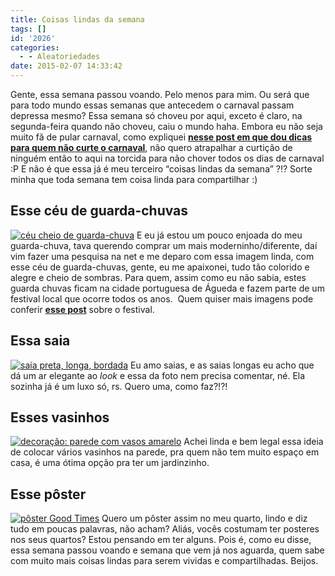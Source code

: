 ```yaml
---
title: Coisas lindas da semana
tags: []
id: '2026'
categories:
  - - Aleatoriedades
date: 2015-02-07 14:33:42
---
```


Gente, essa semana passou voando. Pelo menos para mim. Ou será que para todo mundo essas semanas que antecedem o carnaval passam depressa mesmo? Essa semana só choveu por aqui, exceto é claro, na segunda-feira quando não choveu, caiu o mundo haha. Embora eu não seja muito fã de pular carnaval, como expliquei **[nesse post em que dou dicas para quem não curte o carnaval](http://natalia.blog.br/2015/02/04/carnaval-para-quem-nao-gosta-de-carnaval-dicas-para-aproveitar-bem-o-feriado-prolongado/ "nesse post em que dou dicas para quem não curte o carnaval")**, não quero atrapalhar a curtição de ninguém então to aqui na torcida para não chover todos os dias de carnaval :P E não é que essa já é meu terceiro “coisas lindas da semana” ?!? Sorte minha que toda semana tem coisa linda para compartilhar :)

## Esse céu de guarda-chuvas

[![céu cheio de guarda-chuva ](/images/2015/02/2bafa75a3b5e2bce0790241120c7c2d1-685x1024.jpg)](/images/2015/02/2bafa75a3b5e2bce0790241120c7c2d1.jpg) E eu já estou um pouco enjoada do meu guarda-chuva, tava querendo comprar um mais moderninho/diferente, daí vim fazer uma pesquisa na net e me deparo com essa imagem linda, com esse céu de guarda-chuvas, gente, eu me apaixonei, tudo tão colorido e alegre e cheio de sombras. Para quem, assim como eu não sabia, estes guarda chuvas ficam na cidade portuguesa de Águeda e fazem parte de um festival local que ocorre todos os anos.  Quem quiser mais imagens pode conferir **[esse post](http://nomadesdigitais.com/a-instalacao-artistica-feita-com-guarda-chuvas-que-enche-as-ruas-de-uma-cidade-portuguesa-durante-o-verao/ "esse post")** sobre o festival.

## Essa saia

[![saia preta, longa, bordada ](/images/2015/02/3198b458ab88412074f068a4065e975c-509x1024.jpg)](/images/2015/02/3198b458ab88412074f068a4065e975c.jpg) Eu amo saias, e as saias longas eu acho que dá um ar elegante ao _look_ e essa da foto nem precisa comentar, né. Ela sozinha já é um luxo só, rs. Quero uma, como faz?!?!

## Esses vasinhos

[![decoração: parede com vasos amarelo](/images/2015/02/32404c11c68fea513ce23abe9f3b1e91.jpg)](/images/2015/02/32404c11c68fea513ce23abe9f3b1e91.jpg) Achei linda e bem legal essa ideia de colocar vários vasinhos na parede, pra quem não tem muito espaço em casa, é uma ótima opção pra ter um jardinzinho.

## Esse pôster

[![pôster Good Times](/images/2015/02/647b70ef482989ee7ed7e7742ec22553-512x1024.jpg)](/images/2015/02/647b70ef482989ee7ed7e7742ec22553.jpg) Quero um pôster assim no meu quarto, lindo e diz tudo em poucas palavras, não acham? Aliás, vocês costumam ter posteres nos seus quartos? Estou pensando em ter alguns. Pois é, como eu disse, essa semana passou voando e semana que vem já nos aguarda, quem sabe com muito mais coisas lindas para serem vividas e compartilhadas. Beijos.
